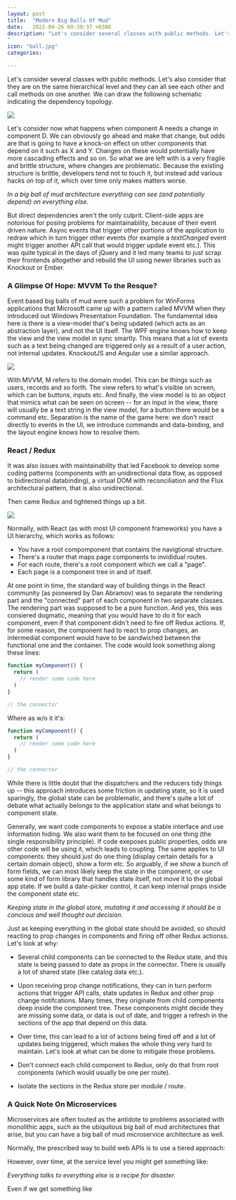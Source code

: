 ```yaml
---
layout: post
title:  "Modern Big Balls Of Mud"
date:   2022-04-26 09:39:37 +0300
description: "Let's consider several classes with public methods. Let's also consider that they are  on the same hierarchical level and they can all see each other and call methods on one another. We can draw the following schematic indicating the dependency topology. Let's consider now what happens when component A needs a change in component D. We can obviously go ahead and make that change, but odds are that is going to have a  knock-on effect on other components that depend on it such as X and Y. Changes on these would potentially have more cascading effects and so on.
"
icon: "ball.jpg"
categories: 

---
```

Let's consider several classes with public methods. Let's also consider that they are  on the same hierarchical level and they can all see each other and call methods on one another. We can draw the following schematic indicating the dependency topology.

<img src="ball.svg" class="img" />

Let's consider now what happens when component A needs a change in component D. We can obviously go ahead and make that change, but odds are that is going to have a  knock-on effect on other components that depend on it such as X and Y. Changes on these would potentially have more cascading effects and so on. So what we are left with is a very fragile and brittle structure, where changes are problematic. Because the existing structure is brittle, developers tend not to touch it, but instead add various hacks on top of it, which over time only makes matters worse. 

*In a big ball of mud architecture everything can see (and potentially depend) on everything else.*

But direct dependencies aren't the only culprit. Client-side apps are notorious for posing problems for maintainability, because of their event driven nature. Async events that trigger other portions of the application to redraw which in turn trigger other events (for example a *textChanged* event might trigger another API call that would trigger update event etc.). This was quite typical in the days of jQuery and it led many teams to just scrap their frontends altogether and rebuild the UI using newer libraries such as Knockout or Ember.

### A Glimpse Of Hope: MVVM To the Resque?
Event based big balls of mud were such a problem for WinForms applications that Microsoft came up with a pattern called MVVM when they introduced out Windows Presentation Foundation. The fundamental idea here is there is a view-model that's being updated (which acts as an abstraction layer), and not the UI itself. The WPF engine knows how to keep the view and the view model in sync smartly. This means that a lot of events such as a text being changed are triggered only as a result of a user action, not internal updates. KnockoutJS and Angular use a similar approach.

<img src="MVVM.svg" class="img" />

With MVVM, M refers to the domain model. This can be things such as users, records and so forth. The view refers to what's visible on screen, which can be buttons, inputs etc. And finally, the view model is to an object that mimics what can be seen on screen -- for an input in the view, there will usually be a text string in the view model, for a button there would be a command etc. Separation is the name of the game here: we don't react directly to events in the UI, we introduce commands and data-binding, and the layout engine knows how to resolve them.


### React / Redux
It was also issues with maintainability that led Facebook to develop some coding patterns (components with an unidirectional data flow, as opposed to bidirectional databinding), a virtual DOM with reconciliation and the Flux architectural pattern, that is also unidirectional. 

Then came Redux and tightened things up a bit.

<img src="redux.svg" class="img" />

Normally, with React (as with most UI component frameworks) you have a UI hierarchy, which works as follows:

* You have a root compomponent that contains the navigtional structure.
* There's a router that maps page components to invididual routes.
* For each route, there's a root component which we call a "page".
* Each page is a component tree in and of itself.

At one point in time, the standard way of building things in the React community (as pioneered by Dan Abramov) was to separate the rendering part and the "connected" part of each component in two separate classes. The rendering part was supposed to be a pure function.
And yes, this was consiered dogmatic, meaning that you would have to do it for each component, even if that component didn't need to fire off Redux actions. If, for some reason, the component had to react to prop changes, an intermediat component would have to be sandwiched between the functional one and the container. The code would look something along these lines:

```javascript
function myComponent() {
  return (
    // render some code here
  )
}

// the connector
```

Where as w/o it it's:
```javascript
function myComponent() {
  return (
    // render some code here
  )
}

// the connector
```

While there is little doubt that the dispatchers and the reducers tidy things up -- this approach introduces some friction in updating state, so it is used sparingly, the global state can be problematic, and there's quite a lot of debate what actually belongs to the application state and what belongs to component state. 

Generally, we want code components to expose a stable interface and use information hiding. We also want them to be focused on one thing (the single responsibility principle). If code exeposes public properties, odds are other code will be using it, which leads to coupling. The same applies to UI components: they should just do one thing (display certain details for a certain domain object), show a form etc. So arguably, if we show a bunch of form fields, we can most likely keep the state in the component, or use some kind of form library that handles state itself, not move it to the global app state. If we build a date-picker control, it can keep internal props inside the component state etc. 

*Keeping state in the global store, mutating it and accessing it should be a concious and well thought out decision.*

Just as keeping everything in the global state should be avoided, so should reacting to prop changes in components and firing off other Redux actionss. Let's look at why: 

* Several child components can be connected to the Redux state, and this state is being passed to date as props in the connector. There is usually a lot of shared state (like catalog data etc.).
* Upon receiving prop change notifications, they can in turn perform actions that trigger API calls, state updates in Redux and other prop change notifcations. Many times, they originate from child components deep inside the component tree. These components might decide they are missing some data, or data is out of date, and trigger a refresh in the sections of the app that depend on this data. 
* Over time, this can lead to a lot of actions being fired off and a lot of updates being triggered, which makes the whole thing very hard to maintain.
Let's look at what can be done to mitigate these problems.

* Don't connect each child component to Redux, only do that from root components (which would usually be one per route).
* Isolate the sections in the Redux store per module / route. 


### A Quick Note On Microservices
Microservices are often touted as the antidote to problems associated with monolithic apps, such as the ubiquitous big ball of mud architectures that arise, but you can have a big ball of mud microservice architecture as well.

Normally, the prescribed way to build web APIs is to use a tiered approach:

However, over time, at the service level you might get something like:

*Everything talks to everything else is a recipe for disaster.*

Even if we get something like 
